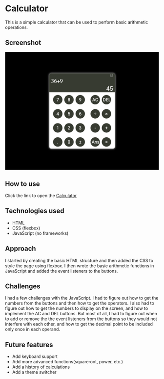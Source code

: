 # Calculator

This is a simple calculator that can be used to perform basic arithmetic operations.

## Screenshot

![Calculator](ss.png)

## How to use

Click the link to open the
[Calculator](https://mosmn.github.io/Calculator/)

## Technologies used

- HTML
- CSS (flexbox)
- JavaScript
(no frameworks)

## Approach

I started by creating the basic HTML structure and then added the CSS to style the page using flexbox. I then wrote the basic arithmetic functions in JavaScript and added the event listeners to the buttons.

## Challenges

I had a few challenges with the JavaScript. I had to figure out how to get the numbers from the buttons and then how to get the operators. I also had to figure out how to get the numbers to display on the screen, and how to implement the AC and DEL buttons. But most of all, I had to figure out when to add or remove the the event listeners from the buttons so they would not interfere with each other, and how to get the decimal point to be included only once in each operand.

## Future features

- Add keyboard support
- Add more advanced functions(squareroot, power, etc.)
- Add a history of calculations
- Add a theme switcher